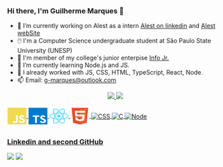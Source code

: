 ### Hi there, I'm Guilherme Marques 👋

- 🔭 I’m currently working on Alest as a intern [Alest on linkedin](https://www.linkedin.com/company/alest-consultoria/) and [Alest webSite](https://alest.com.br/)
- 🖱️ I'm a Computer Science undergraduate student at São Paulo State University (UNESP) 
- 📒 I'm member of my college's junior enterpise [Info Jr.](https://www.infojrunesp.com.br/)
- 🌱 I’m currently learning Node.js and JS.
- 📎 I already worked with JS, CSS, HTML, TypeScript, React, Node.
- 📫 Email: g-marques@outlook.com

<div align="center">
  <a href="https://github.com/GuilhermeMarques1">
  <img height="180em" src="https://github-readme-stats.vercel.app/api?username=GuilhermeMarques1&show_icons=true&theme=merko&include_all_commits=true&count_private=true"/>
  <img height="180em" src="https://github-readme-stats.vercel.app/api/top-langs/?username=GuilhermeMarques1&layout=compact&langs_count=7&theme=merko"/>
</div>
  
<div style="display: inline_block"><br>
  <img align="center" alt="Js" height="40" width="45" src="https://raw.githubusercontent.com/devicons/devicon/master/icons/javascript/javascript-plain.svg">
  <img align="center" alt="Ts" height="40" width="45" src="https://raw.githubusercontent.com/devicons/devicon/master/icons/typescript/typescript-plain.svg">
  <img align="center" alt="React" height="40" width="45" src="https://raw.githubusercontent.com/devicons/devicon/master/icons/react/react-original.svg">
  <img align="center" alt="HTML" height="40" width="45" src="https://raw.githubusercontent.com/devicons/devicon/master/icons/html5/html5-original.svg">
  <img align="center" alt="CSS" height="40" width="45" src="https://cdn.jsdelivr.net/gh/devicons/devicon/icons/css3/css3-original.svg" />
  <img align="center" alt="C" height="40" width="45" src="https://cdn.jsdelivr.net/gh/devicons/devicon/icons/c/c-original.svg" />
  <img align="center" alt="Node" height="40" width="45" src="https://cdn.jsdelivr.net/gh/devicons/devicon/icons/nodejs/nodejs-original.svg"/>
</div>
  
##

### Linkedin and second GitHub 
  
<div> 
  <a href="https://www.linkedin.com/in/guilherme-marques-a308611b8/" target="_blank"><img src="https://img.shields.io/badge/LinkedIn-0077B5?style=for-the-badge&logo=linkedin&logoColor=white" target="_blank"></a>
  <a href="https://github.com/GuilhermeCamara-Alest" target="_blank"><img src="https://img.shields.io/badge/GitHub-100000?style=for-the-badge&logo=github&logoColor=white" target="_blank"></a>
</div>
